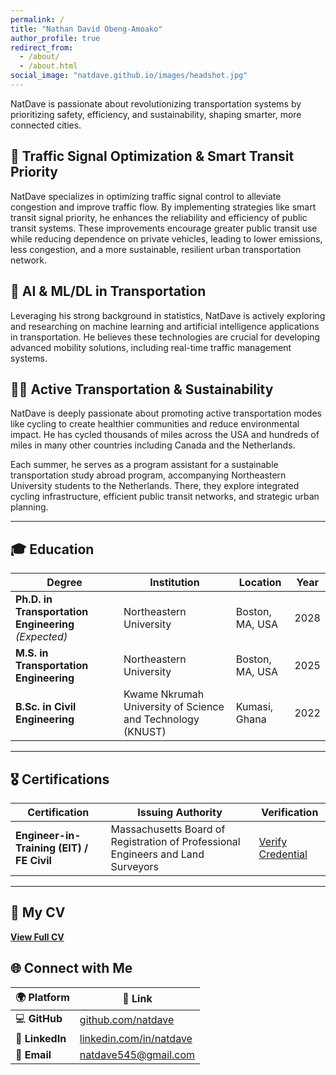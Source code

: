 ```yaml
---
permalink: /
title: "Nathan David Obeng-Amoako"
author_profile: true
redirect_from: 
  - /about/
  - /about.html
social_image: "natdave.github.io/images/headshot.jpg"
---
```


NatDave is passionate about revolutionizing transportation systems by prioritizing safety, efficiency, and sustainability, shaping smarter, more connected cities.

## 🚦 Traffic Signal Optimization & Smart Transit Priority
NatDave specializes in optimizing traffic signal control to alleviate congestion and improve traffic flow. By implementing strategies like smart transit signal priority, he enhances the reliability and efficiency of public transit systems. These improvements encourage greater public transit use while reducing dependence on private vehicles, leading to lower emissions, less congestion, and a more sustainable, resilient urban transportation network.

## 🤖 AI & ML/DL in Transportation  
Leveraging his strong background in statistics, NatDave is actively exploring and researching on machine learning and artificial intelligence applications in transportation. He believes these technologies are crucial for developing advanced mobility solutions, including real-time traffic management systems.

## 🚴‍♂️ Active Transportation & Sustainability  
NatDave is deeply passionate about promoting active transportation modes like cycling to create healthier communities and reduce environmental impact. He has cycled thousands of miles across the USA and hundreds of miles in many other countries including Canada and the Netherlands.  

Each summer, he serves as a program assistant for a sustainable transportation study abroad program, accompanying Northeastern University students to the Netherlands. There, they explore integrated cycling infrastructure, efficient public transit networks, and strategic urban planning.  

---

## 🎓 Education  

| Degree | Institution | Location | Year |
|---------|----------------|------------|------|
| **Ph.D. in Transportation Engineering** *(Expected)* | Northeastern University | Boston, MA, USA | 2028 |
| **M.S. in Transportation Engineering** | Northeastern University | Boston, MA, USA | 2025 |
| **B.Sc. in Civil Engineering** | Kwame Nkrumah University of Science and Technology (KNUST) | Kumasi, Ghana | 2022 |

---

## 🎖 Certifications  

| Certification | Issuing Authority | Verification |
|-----------------|---------------------|---------------|
| **Engineer-in-Training (EIT) / FE Civil** | Massachusetts Board of Registration of Professional Engineers and Land Surveyors | [Verify Credential](https://www.credly.com/badges/35f81516-e8ec-40a4-ad6c-beb2d54a2894) |

---

## 📄 My CV  
**[View Full CV](https://natdave.github.io/files/NatDaveCV.pdf)**

## 🌐 Connect with Me  

| 🌍 Platform | 🔗 Link |
|------------|--------|
| 💻 **GitHub** | [github.com/natdave](https://github.com/natdave) |
| 👔 **LinkedIn** | [linkedin.com/in/natdave](https://www.linkedin.com/in/natdave/) |
| 📧 **Email** | [natdave545@gmail.com](mailto:natdave545@gmail.com) |

